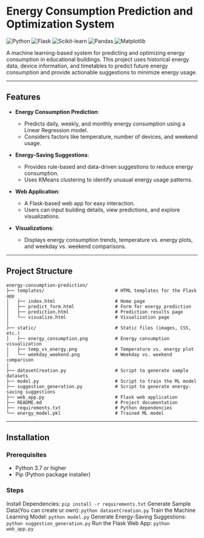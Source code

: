 # Energy Consumption Prediction and Optimization System

![Python](https://img.shields.io/badge/Python-3.7%2B-blue)
![Flask](https://img.shields.io/badge/Flask-2.0%2B-green)
![Scikit-learn](https://img.shields.io/badge/Scikit--learn-1.0%2B-orange)
![Pandas](https://img.shields.io/badge/Pandas-1.3%2B-yellow)
![Matplotlib](https://img.shields.io/badge/Matplotlib-3.4%2B-red)

A machine learning-based system for predicting and optimizing energy consumption in educational buildings. This project uses historical energy data, device information, and timetables to predict future energy consumption and provide actionable suggestions to minimize energy usage.

---

## Features

- **Energy Consumption Prediction**:
  - Predicts daily, weekly, and monthly energy consumption using a Linear Regression model.
  - Considers factors like temperature, number of devices, and weekend usage.

- **Energy-Saving Suggestions**:
  - Provides rule-based and data-driven suggestions to reduce energy consumption.
  - Uses KMeans clustering to identify unusual energy usage patterns.

- **Web Application**:
  - A Flask-based web app for easy interaction.
  - Users can input building details, view predictions, and explore visualizations.

- **Visualizations**:
  - Displays energy consumption trends, temperature vs. energy plots, and weekday vs. weekend comparisons.

---
## Project Structure

```
energy-consumption-prediction/
├── templates/                          # HTML templates for the Flask app
│   ├── index.html                      # Home page
│   ├── predict_form.html               # Form for energy prediction
│   ├── prediction.html                 # Prediction results page
│   └── visualize.html                  # Visualization page
│
├── static/                             # Static files (images, CSS, etc.)
│   ├── energy_consumption.png          # Energy consumption visualization
│   ├── temp_vs_energy.png              # Temperature vs. energy plot
│   └── weekday_weekend.png             # Weekday vs. weekend comparison
│
├── datasetCreation.py                  # Script to generate sample datasets
├── model.py                            # Script to train the ML model
├── suggestion_generation.py            # Script to generate energy-saving suggestions
├── web_app.py                          # Flask web application
├── README.md                           # Project documentation
├── requirements.txt                    # Python dependencies
└── energy_model.pkl                    # Trained ML model
```


---

## Installation

### Prerequisites

- Python 3.7 or higher
- Pip (Python package installer)

### Steps
Install Dependencies:
```pip install -r requirements.txt```
Generate Sample Data(You can create ur own):
```python datasetCreation.py```
Train the Machine Learning Model:
```python model.py```
Generate Energy-Saving Suggestions:
```python suggestion_generation.py```
Run the Flask Web App:
```python web_app.py```